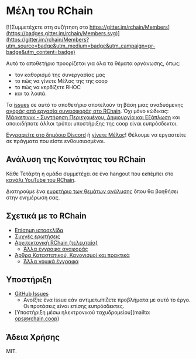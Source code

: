 # Μέλη του RChain

[![Συμμετέχετε στη συζήτηση στο https://gitter.im/rchain/Members](https://badges.gitter.im/rchain/Members.svg)](https://gitter.im/rchain/Members?utm_source=badge&utm_medium=badge&utm_campaign=pr-badge&utm_content=badge)

Αυτό το αποθετήριο προορίζεται για όλα τα θέματα οργάνωσης, όπως:
- τον καθορισμό της συνεργασίας μας
- το πώς να γίνετε Μέλος της της coop
- το πώς να κερδίζετε RHOC
- και τα λοιπά.

Τα [issues](https://github.com/rchain/Members/issues) σε αυτό το αποθετήριο
αποτελούν τη βάση μιας αναδυόμενης [αγοράς από εργασία συνεισφοράς στο RChain](CONTRIBUTING_GR.md).
Όχι μόνο κώδικας: [Μάρκετινγκ - Συντήρηση Περιεχομένου, Δημιουργία και Εξάπλωση][comm]
και οποιοιδήποτε άλλοι τρόποι υποστήριξης της coop είναι ευπρόσδεκτοι.

[Εγγραφείτε στο δημόσιο Discord](https://discord.gg/fvY8qhx) ή
[γίνετε Μέλος](https://member.rchain.coop/#/sign-up)!
Θέλουμε να εργαστείτε σε πράγματα που είστε ενθουσιασμένοι.

[comm]: https://github.com/rchain/Members/projects/2

## Ανάλυση της Κοινότητας του RChain

Κάθε Τετάρτη η ομάδα συμμετέχει σε ένα hangout που εκπέμπει
στο [κανάλι YouTube του RChain][youtube].

[youtube]: https://www.youtube.com/channel/UCSS3jCffMiz574_q64Ukj_w

Διατηρούμε ένα [ευρετήριο των θεμάτων ανάλυσης][debrief-ix] δπου θα βοηθήσει στην ενημέρωση
σας.

[debrief-ix]: https://github.com/rchain/Members/wiki/Weekly-Debrief-Index

## Σχετικά με το RChain
* [Επίσημη ιστοσελίδα](https://rchain.coop) 
* [Συχνές ερωτήσεις](https://github.com/rchain/reference/blob/master/faq.md)
* [Αρχιτεκτονική RChain (τελευταία)](http://rchain-architecture.readthedocs.io/)
  * [Άλλα έγγραφα αναφοράς](https://github.com/rchain/reference)
* [Άρθρα Καταστατικού, Κανονισμοί και πρακτικά](https://github.com/rchain/board)
  * [Άλλα νομικά έγγραφα](https://github.com/rchain/legaldocs)

## Υποστήριξη

* [GitHub Issues](https://github.com/rchain/Members/issues)
  * Ανοίξτε ένα issue εάν αντιμετωπίζετε προβλήματα με αυτό το έργο. Οι προτάσεις είναι επίσης ευπρόσδεκτες.
* [Υποστήριξη μέσω ηλεκτρονικού ταχυδρομείου](mailto: ops@rchain.coop)

## Άδεια Χρήσης

MIT.
